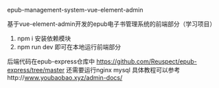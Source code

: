epub-management-system-vue-element-admin

基于vue-element-admin开发的epub电子书管理系统的前端部分（学习项目）

1. npm i 安装依赖模块
2. npm run dev 即可在本地运行前端部分

后端代码在epub-express仓库中 https://github.com/Reuspect/epub-express/tree/master
还需要运行nginx mysql 具体教程可以参考http://www.youbaobao.xyz/admin-docs/


